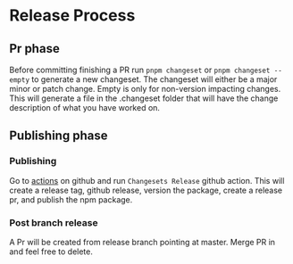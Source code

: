 # Release Process

## Pr phase

Before committing finishing a PR run `pnpm changeset` or `pnpm changeset --empty` to generate a new changeset. The changeset will either be a major minor or patch change.
Empty is only for non-version impacting changes.
This will generate a file in the .changeset folder that will have the change description of what you have worked on.

## Publishing phase

### Publishing

Go to [actions](https://github.com/iTwin/changed-elements-react/actions) on github and run `Changesets Release` github action. This will create a release tag, github release, version the package, create a release pr, and publish the npm package.

### Post branch release

A Pr will be created from release branch pointing at master. Merge PR in and feel free to delete.
